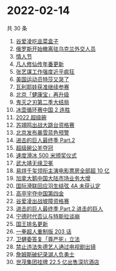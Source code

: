# 2022-02-14

共 30 条

<!-- BEGIN -->
<!-- 最后更新时间 Mon Feb 14 2022 16:13:17 GMT+0800 (China Standard Time) -->

1. [谷爱凌吃韭菜盒子](https://www.zhihu.com/search?q=谷爱凌)
1. [俄罗斯开始撤离驻乌克兰外交人员](https://www.zhihu.com/search?q=俄罗斯乌克兰)
1. [情人节](https://www.zhihu.com/search?q=情人节)
1. [凡人修仙传年番更新](https://www.zhihu.com/search?q=凡人修仙传)
1. [张艺谋工作强度近乎疯狂](https://www.zhihu.com/search?q=张艺谋工作强度)
1. [美国运动员特莎又哭了](https://www.zhihu.com/search?q=美国运动员特莎)
1. [瓦利耶娃获准继续参赛](https://www.zhihu.com/search?q=瓦利耶娃)
1. [北京「健康宝」再升级](https://www.zhihu.com/search?q=北京健康宝)
1. [鬼灭之刃第二季大结局](https://www.zhihu.com/search?q=鬼灭之刃)
1. [冰壶循环赛中国 2 连胜](https://www.zhihu.com/search?q=冰壶)
1. [2022 超级碗](https://www.zhihu.com/search?q=超级碗)
1. [苏翊鸣出战大跳台资格赛](https://www.zhihu.com/search?q=苏翊鸣)
1. [北京发布暴雪蓝色预警](https://www.zhihu.com/search?q=北京暴雪蓝色预警)
1. [进击的巨人最终季 Part.2](https://www.zhihu.com/search?q=进击的巨人)
1. [超级碗公羊夺冠](https://www.zhihu.com/search?q=超级碗)
1. [速度滑冰 500 米颁奖仪式](https://www.zhihu.com/search?q=速度滑冰颁奖仪式)
1. [武大靖无缘卫冕](https://www.zhihu.com/search?q=武大靖)
1. [易烊千玺领衔主演电影票房全部超 10 亿](https://www.zhihu.com/search?q=易烊千玺)
1. [加拿大鹅中国大陆市场业务大增](https://www.zhihu.com/search?q=加拿大鹅)
1. [国际滑联回应羽生结弦 4A 未获认定](https://www.zhihu.com/search?q=羽生结弦)
1. [高亭宇夺中国第四金](https://www.zhihu.com/search?q=高亭宇)
1. [谷爱凌出战坡障资格赛](https://www.zhihu.com/search?q=谷爱凌)
1. [进击的巨人最终季 Part.2 进击的巨人](https://www.zhihu.com/search?q=进击的巨人)
1. [宁德时代否认与特斯拉谈崩](https://www.zhihu.com/search?q=宁德时代)
1. [国王排名更新](https://www.zhihu.com/search?q=国王排名)
1. [一拳超人重制版 203 话](https://www.zhihu.com/search?q=一拳超人)
1. [卫健委答复「尊严死」立法](https://www.zhihu.com/search?q=尊严死)
1. [禁止违法失德艺人通过电视剧出镜](https://www.zhihu.com/search?q=失德艺人)
1. [詹姆斯破纪录湖人负勇士](https://www.zhihu.com/search?q=湖人)
1. [世茂集团挂牌 22.5 亿出售深坑酒店](https://www.zhihu.com/search?q=世茂集团)

<!-- END -->
